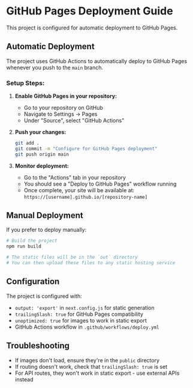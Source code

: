 # GitHub Pages Deployment Guide

This project is configured for automatic deployment to GitHub Pages.

## Automatic Deployment

The project uses GitHub Actions to automatically deploy to GitHub Pages whenever you push to the `main` branch.

### Setup Steps:

1. **Enable GitHub Pages in your repository:**
   - Go to your repository on GitHub
   - Navigate to Settings → Pages
   - Under "Source", select "GitHub Actions"

2. **Push your changes:**
   ```bash
   git add .
   git commit -m "Configure for GitHub Pages deployment"
   git push origin main
   ```

3. **Monitor deployment:**
   - Go to the "Actions" tab in your repository
   - You should see a "Deploy to GitHub Pages" workflow running
   - Once complete, your site will be available at: `https://[username].github.io/[repository-name]`

## Manual Deployment

If you prefer to deploy manually:

```bash
# Build the project
npm run build

# The static files will be in the `out` directory
# You can then upload these files to any static hosting service
```

## Configuration

The project is configured with:
- `output: 'export'` in `next.config.js` for static generation
- `trailingSlash: true` for GitHub Pages compatibility
- `unoptimized: true` for images to work in static export
- GitHub Actions workflow in `.github/workflows/deploy.yml`

## Troubleshooting

- If images don't load, ensure they're in the `public` directory
- If routing doesn't work, check that `trailingSlash: true` is set
- For API routes, they won't work in static export - use external APIs instead 